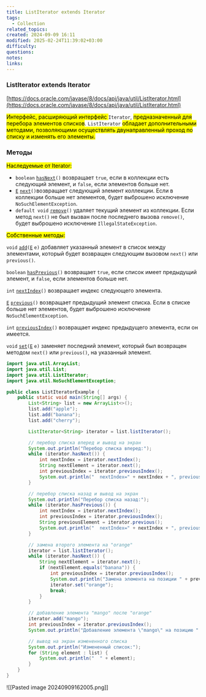 ```yaml
---
title: ListIterator extends Iterator
tags:
  - Collection
related_topics: 
created: 2024-09-09 16:11
modified: 2025-02-24T11:39:02+03:00
difficulty: 
questions: 
notes: 
links: 
---
```


### ListIterator extends Iterator

[https://docs.oracle.com/javase/8/docs/api/java/util/ListIterator.html](https://docs.oracle.com/javase/8/docs/api/java/util/ListIterator.html)

<mark class="hltr-yellow">Интерфейс, расширяющий интерфейс </mark>`Iterator`, <mark class="hltr-green2">предназначенный для перебора элементов списков</mark>. `ListIterator` <mark class="hltr-red">обладает дополнительными методами, позволяющими осуществлять двунаправленный проход по списку и изменять его элементы.</mark>

### Методы

<mark class="hltr-orange">Наследуемые от Iterator:</mark>

- `boolean` [`hasNext`](https://docs.oracle.com/javase/8/docs/api/java/util/Iterator.html#hasNext--)`()` возвращает `true`, если в коллекции есть следующий элемент, и `false`, если элементов больше нет.
- [`E`](https://docs.oracle.com/javase/8/docs/api/java/util/Iterator.html) [`next`](https://docs.oracle.com/javase/8/docs/api/java/util/Iterator.html#next--)`()`возвращает следующий элемент коллекции. Если в коллекции больше нет элементов, будет выброшено исключение `NoSuchElementException`.
- `default void` [`remove`](https://docs.oracle.com/javase/8/docs/api/java/util/Iterator.html#remove--)`()` удаляет текущий элемент из коллекции. Если метод `next()` не был вызван после последнего вызова `remove()`, будет выброшено исключение `IllegalStateException`.



<mark class="hltr-purple">Собственные методы:</mark>

`void` [`add`](https://docs.oracle.com/javase/8/docs/api/java/util/ListIterator.html#add-E-)`(`[`E`](https://docs.oracle.com/javase/8/docs/api/java/util/ListIterator.html) `e)` добавляет указанный элемент в список между элементами, который будет возвращен следующим вызовом `next()` или `previous()`.

`boolean` [`hasPrevious`](https://docs.oracle.com/javase/8/docs/api/java/util/ListIterator.html#hasPrevious--)`()` возвращает `true`, если список имеет предыдущий элемент, и `false`, если элементов больше нет.

`int` [`nextIndex`](https://docs.oracle.com/javase/8/docs/api/java/util/ListIterator.html#nextIndex--)`()` возвращает индекс следующего элемента.

[`E`](https://docs.oracle.com/javase/8/docs/api/java/util/ListIterator.html) [`previous`](https://docs.oracle.com/javase/8/docs/api/java/util/ListIterator.html#previous--)`()` возвращает предыдущий элемент списка. Если в списке больше нет элементов, будет выброшено исключение `NoSuchElementException`.

`int` [`previousIndex`](https://docs.oracle.com/javase/8/docs/api/java/util/ListIterator.html#previousIndex--)`()` возвращает индекс предыдущего элемента, если он имеется.

`void` [`set`](https://docs.oracle.com/javase/8/docs/api/java/util/ListIterator.html#set-E-)`(`[`E`](https://docs.oracle.com/javase/8/docs/api/java/util/ListIterator.html) `e)` заменяет последний элемент, который был возвращен методом `next()` или `previous()`, на указанный элемент.

```Java
import java.util.ArrayList;
import java.util.List;
import java.util.ListIterator;
import java.util.NoSuchElementException;

public class ListIteratorExample {
    public static void main(String[] args) {
        List<String> list = new ArrayList<>();
        list.add("apple");
        list.add("banana");
        list.add("cherry");

        ListIterator<String> iterator = list.listIterator();

        // перебор списка вперед и вывод на экран
        System.out.println("Перебор списка вперед:");
        while (iterator.hasNext()) {
            int nextIndex = iterator.nextIndex();
            String nextElement = iterator.next();
            int previousIndex = iterator.previousIndex();
            System.out.println("  nextIndex=" + nextIndex + ", previousIndex=" + previousIndex + ", nextElement=" + nextElement);
        }

        // перебор списка назад и вывод на экран
        System.out.println("Перебор списка назад:");
        while (iterator.hasPrevious()) {
            int nextIndex = iterator.nextIndex();
            int previousIndex = iterator.previousIndex();
            String previousElement = iterator.previous();
            System.out.println("  nextIndex=" + nextIndex + ", previousIndex=" + previousIndex + ", previousElement=" + previousElement);
        }

        // замена второго элемента на "orange"
        iterator = list.listIterator();
        while (iterator.hasNext()) {
            String nextElement = iterator.next();
            if (nextElement.equals("banana")) {
                int previousIndex = iterator.previousIndex();
                System.out.println("Замена элемента на позиции " + previousIndex + " на \"orange\"");
                iterator.set("orange");
                break;
            }
        }

        // добавление элемента "mango" после "orange"
        iterator.add("mango");
        int previousIndex = iterator.previousIndex();
        System.out.println("Добавление элемента \"mango\" на позицию " + previousIndex);

        // вывод на экран измененного списка
        System.out.println("Измененный список:");
        for (String element : list) {
            System.out.println("  " + element);
        }
    }
}
```

![[Pasted image 20240909162005.png]]